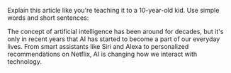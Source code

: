 Explain this article like you're teaching it to a 10-year-old kid. Use simple words and short sentences:

The concept of artificial intelligence has been around for decades, but it's only in recent years that AI has started to become a part of our everyday lives. From smart assistants like Siri and Alexa to personalized recommendations on Netflix, AI is changing how we interact with technology.

